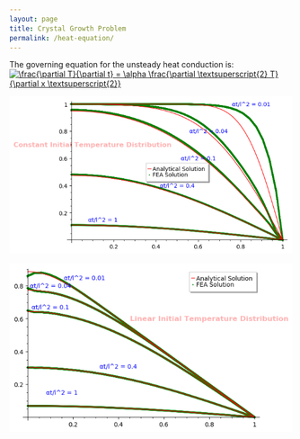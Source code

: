 ```yaml
---
layout: page
title: Crystal Growth Problem
permalink: /heat-equation/
---
```

The governing equation for the unsteady heat conduction is:
<a href="https://www.codecogs.com/eqnedit.php?latex=\frac{\partial&space;T}{\partial&space;t}&space;=&space;\alpha&space;\frac{\partial&space;\textsuperscript{2}&space;T}{\partial&space;x&space;\textsuperscript{2}}" target="_blank"><img src="https://latex.codecogs.com/gif.latex?\frac{\partial&space;T}{\partial&space;t}&space;=&space;\alpha&space;\frac{\partial&space;\textsuperscript{2}&space;T}{\partial&space;x&space;\textsuperscript{2}}" title="\frac{\partial T}{\partial t} = \alpha \frac{\partial \textsuperscript{2} T}{\partial x \textsuperscript{2}}" /></a>

![Conduction-constant](/images/ConsFvA.png)

![Conduction-linear](/images/LinearFvA.png)